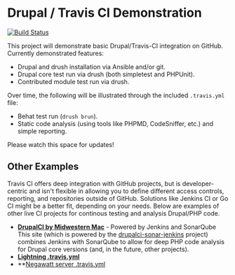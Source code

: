 # Drupal / Travis CI Demonstration

[![Build Status](https://travis-ci.org/geerlingguy/drupal-travis-ci.svg)](https://travis-ci.org/geerlingguy/drupal-travis-ci)

This project will demonstrate basic Drupal/Travis-CI integration on GitHub. Currently demonstrated features:

  - Drupal and drush installation via Ansible and/or git.
  - Drupal core test run via drush (both simpletest and PHPUnit).
  - Contributed module test run via drush.

Over time, the following will be illustrated through the included `.travis.yml` file:

  - Behat test run (`drush brun`).
  - Static code analysis (using tools like PHPMD, CodeSniffer, etc.) and simple reporting.

Please watch this space for updates!

## Other Examples

Travis CI offers deep integration with GitHub projects, but is developer-centric and isn't flexible in allowing you to define different access controls, reporting, and repositories outside of GitHub. Solutions like Jenkins CI or Go CI might be a better fit, depending on your needs. Below are examples of other live CI projects for continous testing and analysis Drupal/PHP code.

  - **[DrupalCI by Midwestern Mac](http://drupalci.midwesternmac.com/)** - Powered by Jenkins and SonarQube
    This site (which is powered by the [drupalci-sonar-jenkins](https://github.com/geerlingguy/drupalci-sonar-jenkins) project) combines Jenkins with SonarQube to allow for deep PHP code analysis for Drupal core versions (and, in the future, other projects).
  - **[Lightning .travis.yml](http://cgit.drupalcode.org/lightning/tree/.travis.yml)**
  - **[Negawatt server .travis.yml](https://github.com/Gizra/negawatt-server/blob/master/.travis.yml)
